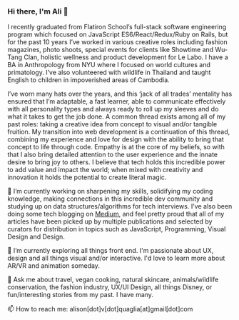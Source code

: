 ### Hi there, I'm Ali 👋

I recently graduated from Flatiron School’s full-stack software engineering program which focused on JavaScript ES6/React/Redux/Ruby on Rails, but for the past 10 years I’ve worked in various creative roles including fashion magazines, photo shoots, special events for clients like Showtime and Wu-Tang Clan, holistic wellness and product development for Le Labo. I have a BA in Anthropology from NYU where I focused on world cultures and primatology. I’ve also volunteered with wildlife in Thailand and taught English to children in impoverished areas of Cambodia.

I’ve worn many hats over the years, and this ‘jack of all trades’ mentality has ensured that I’m adaptable, a fast learner, able to communicate effectively with all personality types and always ready to roll up my sleeves and do what it takes to get the job done. A common thread exists among all of my past roles: taking a creative idea from concept to visual and/or tangible fruition. My transition into web development is a continuation of this thread, combining my experience and love for design with the ability to bring that concept to life through code. Empathy is at the core of my beliefs, so with that I also bring detailed attention to the user experience and the innate desire to bring joy to others. I believe that tech holds this incredible power to add value and impact the world; when mixed with creativity and innovation it holds the potential to create literal magic. 

🔭  I’m currently working on sharpening my skills, solidifying my coding knowledge, making connections in this incredible dev community and studying up on data structures/algorithms for tech interviews. I've also been doing some tech blogging on [Medium](https://medium.com/@alison.quaglia), and feel pretty proud that all of my articles have been picked up by multiple publications and selected by curators for distribution in topics such as JavaScript, Programming, Visual Design and Design.

🌱 I’m currently exploring all things front end. I'm passionate about UX, design and all things visual and/or interactive. I'd love to learn more about AR/VR and animation someday.

💬  Ask me about travel, vegan cooking, natural skincare, animals/wildlife conservation, the fashion industry, UX/UI Design, all things Disney, or fun/interesting stories from my past. I have many.

📫  How to reach me: alison[dot]v[dot]quaglia[at]gmail[dot]com




<!--
**hylobates-lar/hylobates-lar** is a ✨ _special_ ✨ repository because its `README.md` (this file) appears on your GitHub profile.

Here are some ideas to get you started:

- 🔭 I’m currently working on ...
- 🌱 I’m currently learning ...
- 👯 I’m looking to collaborate on ...
- 🤔 I’m looking for help with ...
- 💬 Ask me about ...
- 📫 How to reach me: ...
- 😄 Pronouns: ...
- ⚡ Fun fact: ...
-->
